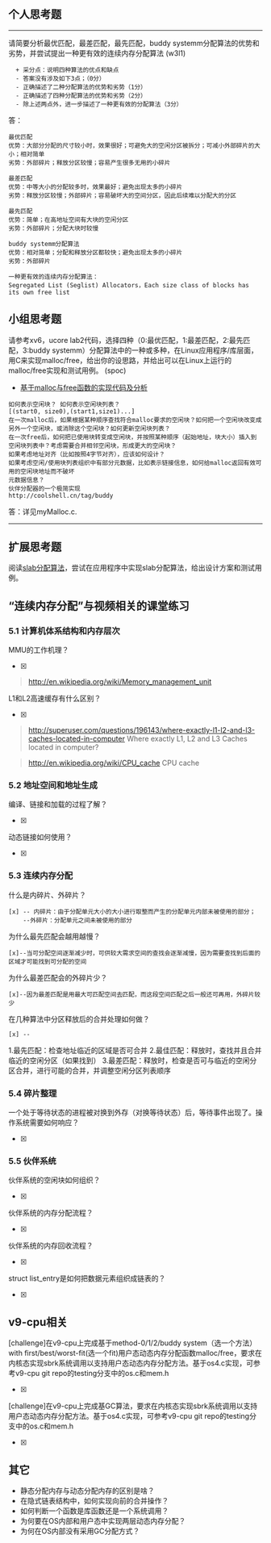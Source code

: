 ## 个人思考题
---

请简要分析最优匹配，最差匹配，最先匹配，buddy systemm分配算法的优势和劣势，并尝试提出一种更有效的连续内存分配算法 (w3l1)
```
  + 采分点：说明四种算法的优点和缺点
  - 答案没有涉及如下3点；（0分）
  - 正确描述了二种分配算法的优势和劣势（1分）
  - 正确描述了四种分配算法的优势和劣势（2分）
  - 除上述两点外，进一步描述了一种更有效的分配算法（3分）
 ```
答：
 ```
最优匹配
优势：大部分分配的尺寸较小时，效果很好；可避免大的空闲分区被拆分；可减小外部碎片的大小；相对简单
劣势：外部碎片；释放分区较慢；容易产生很多无用的小碎片

最差匹配
优势：中等大小的分配较多时，效果最好；避免出现太多的小碎片
劣势：释放分区较慢；外部碎片；容易破坏大的空间分区，因此后续难以分配大的分区

最先匹配
优势：简单；在高地址空间有大块的空闲分区
劣势：外部碎片；分配大块时较慢

buddy systemm分配算法
优势：相对简单；分配和释放分区都较快；避免出现太多的小碎片
劣势：外部碎片

一种更有效的连续内存分配算法：
Segregated List (Seglist) Allocators，Each size class of blocks has its own free list
 ```
>  

## 小组思考题

请参考xv6，ucore lab2代码，选择四种（0:最优匹配，1:最差匹配，2:最先匹配，3:buddy systemm）分配算法中的一种或多种，在Linux应用程序/库层面，用C来实现malloc/free，给出你的设思路，并给出可以在Linux上运行的malloc/free实现和测试用例。 (spoc)

- [基于malloc与free函数的实现代码及分析](http://www.jb51.net/article/36391.htm)

```
如何表示空闲块？ 如何表示空闲块列表？ 
[(start0, size0),(start1,size1)...]
在一次malloc后，如果根据某种顺序查找符合malloc要求的空闲块？如何把一个空闲块改变成另外一个空闲块，或消除这个空闲块？如何更新空闲块列表？
在一次free后，如何把已使用块转变成空闲块，并按照某种顺序（起始地址，块大小）插入到空闲块列表中？考虑需要合并相邻空闲块，形成更大的空闲块？
如果考虑地址对齐（比如按照4字节对齐），应该如何设计？
如果考虑空闲/使用块列表组织中有部分元数据，比如表示链接信息，如何给malloc返回有效可用的空闲块地址而不破坏
元数据信息？
伙伴分配器的一个极简实现
http://coolshell.cn/tag/buddy
```
答：详见myMalloc.c.

--- 

## 扩展思考题

阅读[slab分配算法](http://en.wikipedia.org/wiki/Slab_allocation)，尝试在应用程序中实现slab分配算法，给出设计方案和测试用例。

## “连续内存分配”与视频相关的课堂练习

### 5.1 计算机体系结构和内存层次
MMU的工作机理？

- [x]  

>  http://en.wikipedia.org/wiki/Memory_management_unit

L1和L2高速缓存有什么区别？

- [x]  

>  http://superuser.com/questions/196143/where-exactly-l1-l2-and-l3-caches-located-in-computer
>  Where exactly L1, L2 and L3 Caches located in computer?

>  http://en.wikipedia.org/wiki/CPU_cache
>  CPU cache

### 5.2 地址空间和地址生成
编译、链接和加载的过程了解？

- [x]  

>  

动态链接如何使用？

- [x]  

>  


### 5.3 连续内存分配

什么是内碎片、外碎片？

    [x] -- 内碎片：由于分配单元大小的大小进行取整而产生的分配单元内部未被使用的部分；
        --外碎片：分配单元之间未被使用的部分

为什么最先匹配会越用越慢？

    [x]--当可分配空间逐渐减少时，可供较大需求空间的查找会逐渐减慢，因为需要查找到后面的区域才可能找到可分配的空间

为什么最差匹配会的外碎片少？

    [x]--因为最差匹配是用最大可匹配空间去匹配，而这段空间匹配之后一般还可再用，外碎片较少

在几种算法中分区释放后的合并处理如何做？

    [x] --
 1.最先匹配：检查地址临近的区域是否可合并
 2.最佳匹配：释放时，查找并且合并临近的空闲分区（如果找到）
 3.最差匹配：释放时，检查是否可与临近的空闲分区合并，进行可能的合并，并调整空闲分区列表顺序

### 5.4 碎片整理
一个处于等待状态的进程被对换到外存（对换等待状态）后，等待事件出现了。操作系统需要如何响应？

- [x]  

>  

### 5.5 伙伴系统
伙伴系统的空闲块如何组织？

- [x]  

>  

伙伴系统的内存分配流程？

- [x]  

>  

伙伴系统的内存回收流程？

- [x]  

>  

struct list_entry是如何把数据元素组织成链表的？

- [x]  

>  



## v9-cpu相关

[challenge]在v9-cpu上完成基于method-0/1/2/buddy system（选一个方法）with first/best/worst-fit(选一个fit)用户态动态内存分配函数malloc/free，要求在内核态实现sbrk系统调用以支持用户态动态内存分配方法。基于os4.c实现，可参考v9-cpu git repo的testing分支中的os.c和mem.h

- [x]  

> 

[challenge]在v9-cpu上完成基GC算法，要求在内核态实现sbrk系统调用以支持用户态动态内存分配方法。基于os4.c实现，可参考v9-cpu git repo的testing分支中的os.c和mem.h

- [x]  

>

## 其它
- 静态分配内存与动态分配内存的区别是啥？
- 在隐式链表结构中，如何实现向前的合并操作？
- 如何判断一个函数是库函数还是一个系统调用？
- 为何要在OS内部和用户态中实现两层动态内存分配？
- 为何在OS内部没有采用GC分配方式？
